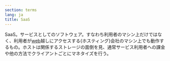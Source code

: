 ```yaml
---
section: terms
lang: ja
title: SaaS
---
```


SaaS。サービスとしてのソフトウェア。すなわち利用者のマシン上だけではなく、利用者が[web](/glossary/ja/terms/web/)越しにアクセスする{ホスティング}会社のマシン上でも動作するもの。ホストは関係するストレージの面倒を見、通常サービス利用者への課金や他の方法でクライアントごとにマネタイズを行う。

